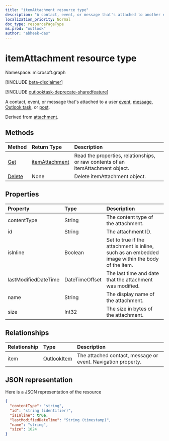 ```yaml
---
title: "itemAttachment resource type"
description: "A contact, event, or message that's attached to another event,"
localization_priority: Normal
doc_type: resourcePageType
ms.prod: "outlook"
author: "abheek-das"
---
```


# itemAttachment resource type

Namespace: microsoft.graph

[!INCLUDE [beta-disclaimer](../../includes/beta-disclaimer.md)]

[!INCLUDE [outlooktask-deprecate-sharedfeature](../../includes/outlooktask-deprecate-sharedfeature.md)]

A contact, event, or message that's attached to a user [event](../resources/event.md),
[message](../resources/message.md), [Outlook task](../resources/outlooktask.md), or [post](../resources/post.md).  

Derived from [attachment](attachment.md).

## Methods

| Method       | Return Type  |Description|
|:---------------|:--------|:----------|
|[Get](../api/attachment-get.md) | [itemAttachment](itemattachment.md) |Read the properties, relationships, or raw contents of an itemAttachment object.|
|[Delete](../api/attachment-delete.md) | None |Delete itemAttachment object. |

## Properties
| Property	   | Type	|Description|
|:---------------|:--------|:----------|
|contentType|String|The content type of the attachment.|
|id|String| The attachment ID.|
|isInline|Boolean|Set to true if the attachment is inline, such as an embedded image within the body of the item.|
|lastModifiedDateTime|DateTimeOffset|The last time and date that the attachment was modified.|
|name|String|The display name of the attachment.|
|size|Int32|The size in bytes of the attachment.|

## Relationships
| Relationship | Type	|Description|
|:---------------|:--------|:----------|
|item|[OutlookItem](outlookitem.md)|The attached contact, message or event. Navigation property.|

## JSON representation

Here is a JSON representation of the resource

<!-- {
  "blockType": "resource",
  "baseType": "microsoft.graph.attachment",
  "keyProperty":"id",
  "optionalProperties": [
    "item"
  ],
  "@odata.type": "microsoft.graph.itemAttachment"
}-->

```json
{
  "contentType": "string",
  "id": "string (identifier)",
  "isInline": true,
  "lastModifiedDateTime": "String (timestamp)",
  "name": "string",
  "size": 1024
}

```
<!-- uuid: 8fcb5dbc-d5aa-4681-8e31-b001d5168d79
2015-10-25 14:57:30 UTC -->
<!--
{
  "type": "#page.annotation",
  "description": "itemAttachment resource",
  "keywords": "",
  "section": "documentation",
  "tocPath": "",
  "suppressions": []
}
-->


